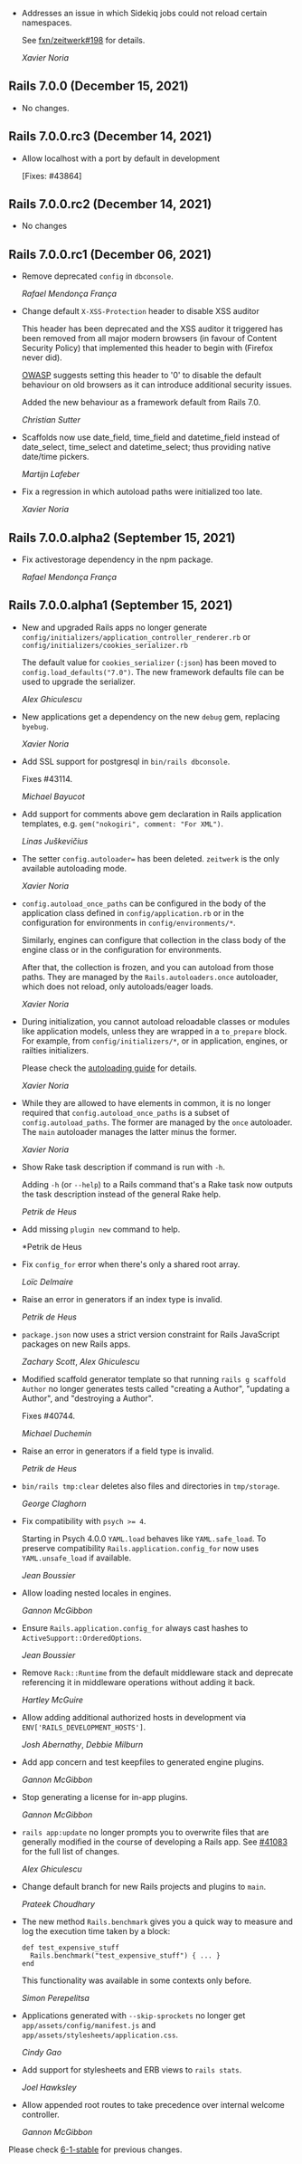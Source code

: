 *   Addresses an issue in which Sidekiq jobs could not reload certain
    namespaces.

    See [fxn/zeitwerk#198](https://github.com/fxn/zeitwerk/issues/198) for
    details.

    *Xavier Noria*

## Rails 7.0.0 (December 15, 2021) ##

*   No changes.


## Rails 7.0.0.rc3 (December 14, 2021) ##

*   Allow localhost with a port by default in development

    [Fixes: #43864]

## Rails 7.0.0.rc2 (December 14, 2021) ##

*   No changes

## Rails 7.0.0.rc1 (December 06, 2021) ##

*   Remove deprecated `config` in `dbconsole`.

    *Rafael Mendonça França*

*   Change default `X-XSS-Protection` header to disable XSS auditor

    This header has been deprecated and the XSS auditor it triggered
    has been removed from all major modern browsers (in favour of
    Content Security Policy) that implemented this header to begin with
    (Firefox never did).

    [OWASP](https://owasp.org/www-project-secure-headers/#x-xss-protection)
    suggests setting this header to '0' to disable the default behaviour
    on old browsers as it can introduce additional security issues.

    Added the new behaviour as a framework default from Rails 7.0.

    *Christian Sutter*

*   Scaffolds now use date_field, time_field and datetime_field instead of
    date_select, time_select and datetime_select; thus providing native date/time pickers.

    *Martijn Lafeber*

*   Fix a regression in which autoload paths were initialized too late.

    *Xavier Noria*

## Rails 7.0.0.alpha2 (September 15, 2021) ##

*   Fix activestorage dependency in the npm package.

    *Rafael Mendonça França*

## Rails 7.0.0.alpha1 (September 15, 2021) ##

*   New and upgraded Rails apps no longer generate `config/initializers/application_controller_renderer.rb`
    or `config/initializers/cookies_serializer.rb`

    The default value for `cookies_serializer` (`:json`) has been moved to `config.load_defaults("7.0")`.
    The new framework defaults file can be used to upgrade the serializer.

    *Alex Ghiculescu*

*   New applications get a dependency on the new `debug` gem, replacing `byebug`.

    *Xavier Noria*

*   Add SSL support for postgresql in `bin/rails dbconsole`.

    Fixes #43114.

    *Michael Bayucot*

*   Add support for comments above gem declaration in Rails application templates, e.g. `gem("nokogiri", comment: "For XML")`.

    *Linas Juškevičius*

*   The setter `config.autoloader=` has been deleted. `zeitwerk` is the only
    available autoloading mode.

    *Xavier Noria*

*   `config.autoload_once_paths` can be configured in the body of the
    application class defined in `config/application.rb` or in the configuration
    for environments in `config/environments/*`.

    Similarly, engines can configure that collection in the class body of the
    engine class or in the configuration for environments.

    After that, the collection is frozen, and you can autoload from those paths.
    They are managed by the `Rails.autoloaders.once` autoloader, which does not
    reload, only autoloads/eager loads.

    *Xavier Noria*

*   During initialization, you cannot autoload reloadable classes or modules
    like application models, unless they are wrapped in a `to_prepare` block.
    For example, from `config/initializers/*`, or in application, engines, or
    railties initializers.

    Please check the [autoloading
    guide](https://guides.rubyonrails.org/v7.0/autoloading_and_reloading_constants.html#autoloading-when-the-application-boots)
    for details.

    *Xavier Noria*

*   While they are allowed to have elements in common, it is no longer required
    that `config.autoload_once_paths` is a subset of `config.autoload_paths`.
    The former are managed by the `once` autoloader. The `main` autoloader
    manages the latter minus the former.

    *Xavier Noria*

*   Show Rake task description if command is run with `-h`.

    Adding `-h` (or `--help`) to a Rails command that's a Rake task now outputs
    the task description instead of the general Rake help.

    *Petrik de Heus*

*   Add missing `plugin new` command to help.

    *Petrik de Heus

*   Fix `config_for` error when there's only a shared root array.

    *Loïc Delmaire*

*   Raise an error in generators if an index type is invalid.

    *Petrik de Heus*

*   `package.json` now uses a strict version constraint for Rails JavaScript packages on new Rails apps.

    *Zachary Scott*, *Alex Ghiculescu*

*   Modified scaffold generator template so that running
    `rails g scaffold Author` no longer generates tests called "creating
    a Author", "updating a Author", and "destroying a Author".

    Fixes #40744.

    *Michael Duchemin*

*   Raise an error in generators if a field type is invalid.

    *Petrik de Heus*

*   `bin/rails tmp:clear` deletes also files and directories in `tmp/storage`.

    *George Claghorn*

*   Fix compatibility with `psych >= 4`.

    Starting in Psych 4.0.0 `YAML.load` behaves like `YAML.safe_load`. To preserve compatibility
    `Rails.application.config_for` now uses `YAML.unsafe_load` if available.

    *Jean Boussier*

*   Allow loading nested locales in engines.

    *Gannon McGibbon*

*   Ensure `Rails.application.config_for` always cast hashes to `ActiveSupport::OrderedOptions`.

    *Jean Boussier*

*   Remove `Rack::Runtime` from the default middleware stack and deprecate
    referencing it in middleware operations without adding it back.

    *Hartley McGuire*

*   Allow adding additional authorized hosts in development via `ENV['RAILS_DEVELOPMENT_HOSTS']`.

    *Josh Abernathy*, *Debbie Milburn*

*   Add app concern and test keepfiles to generated engine plugins.

    *Gannon McGibbon*

*   Stop generating a license for in-app plugins.

    *Gannon McGibbon*

*   `rails app:update` no longer prompts you to overwrite files that are generally modified in the
    course of developing a Rails app. See [#41083](https://github.com/rails/rails/pull/41083) for
    the full list of changes.

    *Alex Ghiculescu*

*   Change default branch for new Rails projects and plugins to `main`.

    *Prateek Choudhary*

*   The new method `Rails.benchmark` gives you a quick way to measure and log the execution time taken by a block:

        def test_expensive_stuff
          Rails.benchmark("test_expensive_stuff") { ... }
        end

    This functionality was available in some contexts only before.

    *Simon Perepelitsa*

*   Applications generated with `--skip-sprockets` no longer get `app/assets/config/manifest.js` and `app/assets/stylesheets/application.css`.

    *Cindy Gao*

*   Add support for stylesheets and ERB views to `rails stats`.

    *Joel Hawksley*

*   Allow appended root routes to take precedence over internal welcome controller.

    *Gannon McGibbon*


Please check [6-1-stable](https://github.com/rails/rails/blob/6-1-stable/railties/CHANGELOG.md) for previous changes.
